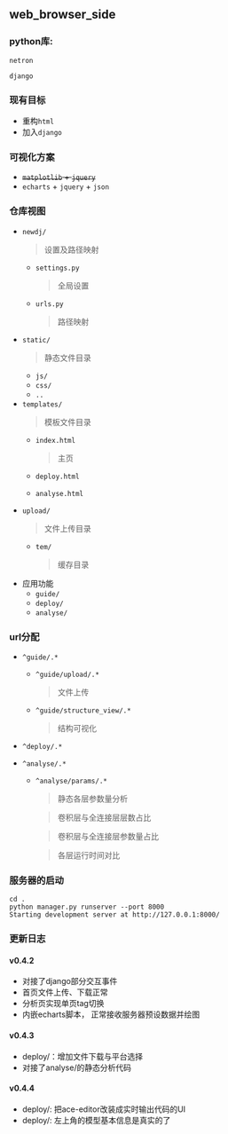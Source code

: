 ## web_browser_side

### python库:

`netron`

`django`

### 现有目标
+ 重构`html`
+ 加入`django`

### 可视化方案
+ ~~`matplotlib` + `jquery`~~
+ `echarts` + `jquery` + `json`

### 仓库视图
+ `newdj/`
    > 设置及路径映射
    + `settings.py`
      
        > 全局设置
    + `urls.py`
      
        > 路径映射
+ `static/`
    > 静态文件目录
    + `js/`
    + `css/`
    + `..`
+ `templates/`
    > 模板文件目录
    + `index.html`
      
        > 主页
    + `deploy.html`
    + `analyse.html`
+ `upload/`
    > 文件上传目录
    + `tem/`
      
        > 缓存目录
+ 应用功能
    + `guide/`
    + `deploy/`
    + `analyse/`

### url分配
+ `^guide/.*`
    + `^guide/upload/.*`
      
        > 文件上传
    + `^guide/structure_view/.*`
      
        > 结构可视化
+ `^deploy/.*`

+ `^analyse/.*`
    + `^analyse/params/.*`
      
        > 静态各层参数量分析
        
        > 卷积层与全连接层层数占比
        
        > 卷积层与全连接层参数量占比
        
        > 各层运行时间对比

### 服务器的启动
`cd .`<br>
`python manager.py runserver --port 8000`<br>
`Starting development server at http://127.0.0.1:8000/`<br>

### 更新日志
#### v0.4.2
+ 对接了django部分交互事件
+ 首页文件上传、下载正常
+ 分析页实现单页tag切换
+ 内嵌echarts脚本， 正常接收服务器预设数据并绘图

#### v0.4.3

+ deploy/：增加文件下载与平台选择
+ 对接了analyse/的静态分析代码

#### v0.4.4

+ deploy/: 把ace-editor改装成实时输出代码的UI
+ deploy/: 左上角的模型基本信息是真实的了